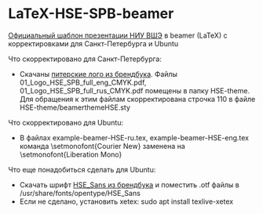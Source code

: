# LaTeX-HSE-SPB-beamer
[Официальный шаблон презентации НИУ ВШЭ](https://www.hse.ru/info/brandbook/#templates) в beamer (LaTeX) с корректировками для Санкт-Петербурга и Ubuntu 

Что скорректировано для Санкт-Петербурга: 
- Скачаны [питерские лого из брендбука](https://www.hse.ru/info/brandbook/#campus). Файлы 01_Logo_HSE_SPB_full_eng_CMYK.pdf, 01_Logo_HSE_SPB_full_rus_CMYK.pdf помещены в папку HSE-theme. Для обращения к этим файлам скорректирована строчка 110 в файле HSE-theme/beamerthemeHSE.sty

Что скорректировано для Ubuntu: 
- В файлах example-beamer-HSE-ru.tex, example-beamer-HSE-eng.tex команда \setmonofont{Courier New} заменена на \setmonofont{Liberation Mono}

Что еще понадобиться сделать для Ubuntu:
- Скачать шрифт [HSE_Sans из брендбука](https://www.hse.ru/info/brandbook/#font) и поместить .otf файлы в /usr/share/fonts/opentype/HSE_Sans
- Если не сделано, установить xetex: sudo apt install texlive-xetex
